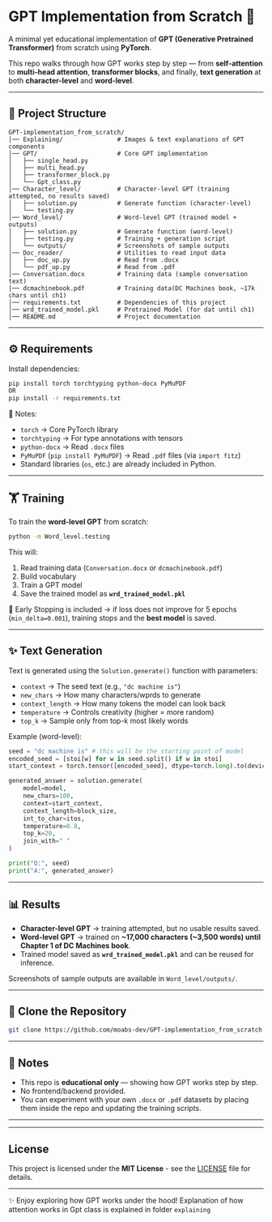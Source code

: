 # GPT Implementation from Scratch 🚀  

A minimal yet educational implementation of **GPT (Generative Pretrained Transformer)** from scratch using **PyTorch**.  

This repo walks through how GPT works step by step — from **self-attention** to **multi-head attention**, **transformer blocks**, and finally, **text generation** at both **character-level** and **word-level**.  

---

## 📂 Project Structure  

```
GPT-implementation_from_scratch/
│── Explaining/               # Images & text explanations of GPT components
│── GPT/                      # Core GPT implementation
│   ├── single_head.py
│   ├── multi_head.py
│   ├── transformer_block.py
│   └── Gpt_class.py
│── Character_level/          # Character-level GPT (training attempted, no results saved)
│   ├── solution.py           # Generate function (character-level)
│   └── testing.py
│── Word_level/               # Word-level GPT (trained model + outputs)
│   ├── solution.py           # Generate function (word-level)
│   ├── testing.py            # Training + generation script
│   └── outputs/              # Screenshots of sample outputs
│── Doc_reader/               # Utilities to read input data
│   ├── doc_up.py             # Read from .docx
│   └── pdf_up.py             # Read from .pdf
│── Conversation.docx         # Training data (sample conversation text)
│── dcmachinebook.pdf         # Training data(DC Machines book, ~17k chars until ch1)
│── requirements.txt          # Dependencies of this project
│── wrd_trained_model.pkl     # Pretrained Model (for dat until ch1)
│── README.md                 # Project documentation
```

---

## ⚙️ Requirements  

Install dependencies:  

```bash
pip install torch torchtyping python-docx PyMuPDF
OR
pip install -r requirements.txt
```

📌 Notes:  
- `torch` → Core PyTorch library  
- `torchtyping` → For type annotations with tensors  
- `python-docx` → Read `.docx` files  
- `PyMuPDF` (`pip install PyMuPDF`) → Read `.pdf` files (via `import fitz`)  
- Standard libraries (`os`, etc.) are already included in Python.  


---

## 🏋️ Training  

To train the **word-level GPT** from scratch:  

```bash
python -m Word_level.testing
```

This will:  
1. Read training data (`Conversation.docx` or `dcmachinebook.pdf`)  
2. Build vocabulary  
3. Train a GPT model  
4. Save the trained model as **`wrd_trained_model.pkl`**  

📌 Early Stopping is included → if loss does not improve for 5 epochs (`min_delta=0.001`), training stops and the **best model** is saved.  

---

## ✨ Text Generation  

Text is generated using the `Solution.generate()` function with parameters:  

- `context` → The seed text (e.g., `"dc machine is"`)  
- `new_chars` → How many characters/wprds to generate
- `context_length` → How many tokens the model can look back  
- `temperature` → Controls creativity (higher = more random)  
- `top_k` → Sample only from top-k most likely words  

Example (word-level):  

```python
seed = "dc machine is" # this will be the starting point of model
encoded_seed = [stoi[w] for w in seed.split() if w in stoi]
start_context = torch.tensor([encoded_seed], dtype=torch.long).to(device)

generated_answer = solution.generate(
    model=model,
    new_chars=100,
    context=start_context,
    context_length=block_size,
    int_to_char=itos,
    temperature=0.8,
    top_k=20,
    join_with=" "
)

print("Q:", seed)
print("A:", generated_answer)
```

---

## 📊 Results  

- **Character-level GPT** → training attempted, but no usable results saved.  
- **Word-level GPT** → trained on **~17,000 characters (~3,500 words) until Chapter 1 of DC Machines book**.  
- Trained model saved as **`wrd_trained_model.pkl`** and can be reused for inference.  

Screenshots of sample outputs are available in `Word_level/outputs/`.  

---

## 🔗 Clone the Repository  

```bash
git clone https://github.com/moabs-dev/GPT-implementation_from_scratch
```

---

## 📜 Notes  

- This repo is **educational only** — showing how GPT works step by step.  
- No frontend/backend provided.  
- You can experiment with your own `.docx` or `.pdf` datasets by placing them inside the repo and updating the training scripts.  

---

---

## License

This project is licensed under the **MIT License** - see the [LICENSE](LICENSE) file for details.
 
---

✨ Enjoy exploring how GPT works under the hood! 
Explanation of how attention works in Gpt class is explained in folder `explaining`
